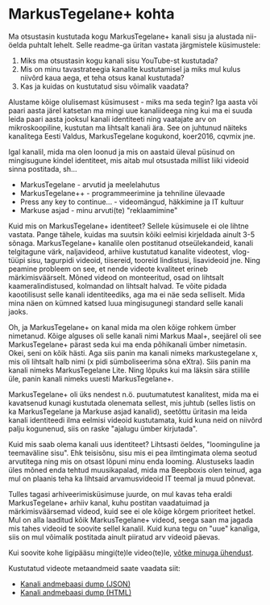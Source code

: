 # MarkusTegelane+ kohta

Ma otsustasin kustutada kogu MarkusTegelane+ kanali sisu ja alustada nii-öelda puhtalt lehelt. Selle readme-ga üritan vastata järgmistele küsimustele:

1. Miks ma otsustasin kogu kanali sisu YouTube-st kustutada?
2. Mis on minu tavastrateegia kanalite kustutamisel ja miks mul kulus niivõrd kaua aega, et teha otsus kanal kustutada?
3. Kas ja kuidas on kustutatud sisu võimalik vaadata?

Alustame kõige olulisemast küsimusest - miks ma seda tegin? Iga aasta või paari aasta järel katsetan ma mingi uue kanaliideega ning kui ma ei suuda leida paari aasta jooksul kanali identiteeti ning vaatajate arv on mikroskoopiline, kustutan ma lihtsalt kanali ära. See on juhtunud näiteks kanalitega Eesti Valdus, MarkusTegelane kogukond, koer2016,  cqvmix jne.

Igal kanalil, mida ma olen loonud ja mis on aastaid üleval püsinud on mingisugune kindel identiteet, mis aitab mul otsustada millist liiki videoid sinna postitada, sh...

* MarkusTegelane   - arvutid ja meelelahutus
* MarkusTegelane++ - programmeerimine ja tehniline ülevaade
* Press any key to continue... - videomängud, häkkimine ja IT kultuur
* Markuse asjad - minu arvuti(te) "reklaamimine"

Kuid mis on MarkusTegelane+ identiteet? Sellele küsimusele ei ole lihtne vastata. Pange tähele, kuidas ma suutsin kõiki eelmisi kirjeldada ainult 3-5 sõnaga. MarkusTegelane+ kanalile olen postitanud otseülekandeid, kanali telgitagune värk, naljavideod, arhiive kustutatud kanalite videotest, vlog-tüüpi sisu, tagurpidi videoid, tiisereid, tooreid lindistusi, lisavideoid jne. Ning peamine probleem on see, et nende videote kvaliteet erineb märkimisväärselt. Mõned videod on monteeritud, osad on lihtsalt kaameralindistused, kolmandad on lihtsalt halvad. Te võite pidada kaootilisust selle kanali identiteediks, aga ma ei näe seda selliselt. Mida mina näen on kümned katsed luua mingisugunegi standard selle kanali jaoks.

Oh, ja MarkusTegelane+ on kanal mida ma olen kõige rohkem ümber nimetanud. Kõige alguses oli selle kanali nimi Markus Maal+, seejärel oli see MarkusTegelane+ pärast seda kui ma enda põhikanali ümber nimetasin. Okei, seni on kõik hästi. Aga siis panin ma kanali nimeks markustegelane x, mis oli lihtsalt halb nimi (x pidi sümboliseerima sõna eXtra). Siis panin ma kanali nimeks MarkusTegelane Lite. Ning lõpuks kui ma läksin sära stiilile üle, panin kanali nimeks uuesti MarkusTegelane+.

MarkusTegelane+ oli üks nendest n.ö. puutumatutest kanalitest, mida ma ei kavatsenud kunagi kustutada olenemata sellest, mis juhtub (selles listis on ka MarkusTegelane ja Markuse asjad kanalid), seetõttu üritasin ma leida kanali identiteedi ilma eelmisi videoid kustutamata, kuid kuna neid on niivõrd palju kogunenud, siis on raske "ajalugu ümber kirjutada".

Kuid mis saab olema kanali uus identiteet? Lihtsasti öeldes, "loominguline ja teemaväline sisu". Ehk teisisõnu, sisu mis ei pea ilmtingimata olema seotud arvutitega ning mis on otsast lõpuni minu enda looming. Alustuseks laadin üles mõned enda tehtud muusikapalad, mida ma Beepboxis olen teinud, aga mul on plaanis teha ka lihtsaid arvamusvideoid IT teemal ja muud põnevat.

Tulles tagasi arhiveerimisküsimuse juurde, on mul kavas teha eraldi MarkusTegelane+ arhiiv kanal, kuhu postitan vaadatuimad ja märkimisväärsemad videod, kuid see ei ole kõige kõrgem prioriteet hetkel. Mul on alla laaditud kõik MarkusTegelane+ videod, seega saan ma jagada mis tahes videoid te soovite sellel kanalil. Kuid kuna tegu on "uue" kanaliga, siis on mul võimalik postitada ainult piiratud arv videoid päevas.

Kui soovite kohe ligipääsu mingi(te)le video(te)le, [võtke minuga ühendust](mailto:mina@markusmaal.ee).

Kustutatud videote metaandmeid saate vaadata siit: 

* [Kanali andmebaasi dump (JSON)](https://markusmaal.ee/channel_db_lite/web/video/report?ch=MarkusTegelane%2B&del=1&frmt=json)
* [Kanali andmebaasi dump (HTML)](https://markusmaal.ee/channel_db_lite/web/video/report?ch=MarkusTegelane%2B&del=1&frmt=html)